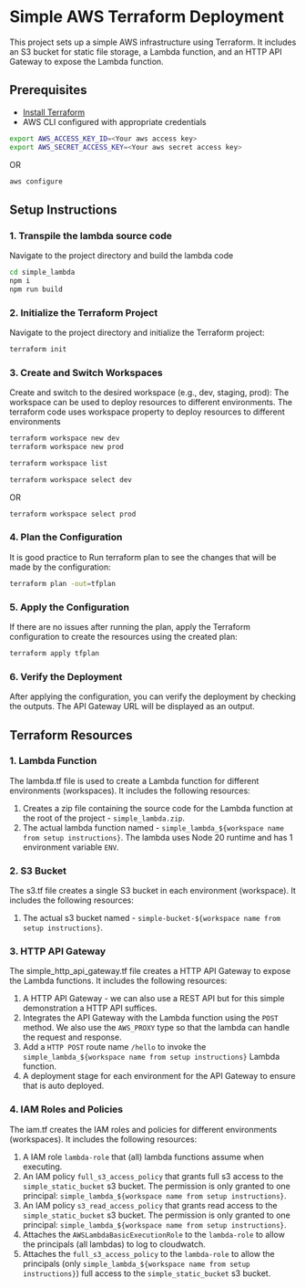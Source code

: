 # Simple AWS Terraform Deployment

This project sets up a simple AWS infrastructure using Terraform. It includes an S3 bucket for static file storage, a Lambda function, and an HTTP API Gateway to expose the Lambda function.

## Prerequisites

- [Install Terraform](https://developer.hashicorp.com/terraform/tutorials/aws-get-started/install-cli)
- AWS CLI configured with appropriate credentials

```sh
export AWS_ACCESS_KEY_ID=<Your aws access key>
export AWS_SECRET_ACCESS_KEY=<Your aws secret access key>
```

OR

```sh
aws configure
```

## Setup Instructions

### 1. Transpile the lambda source code

Navigate to the project directory and build the lambda code

```sh
cd simple_lambda
npm i
npm run build
```

### 2. Initialize the Terraform Project

Navigate to the project directory and initialize the Terraform project:

```sh
terraform init
```

### 3. Create and Switch Workspaces

Create and switch to the desired workspace (e.g., dev, staging, prod): The workspace can be used to deploy resources to different environments. The terraform code uses workspace property to deploy resources to different environments

```sh
terraform workspace new dev
terraform workspace new prod
```

```sh
terraform workspace list
```

```sh
terraform workspace select dev
```

OR

```sh
terraform workspace select prod
```

### 4. Plan the Configuration

It is good practice to Run terraform plan to see the changes that will be made by the configuration:

```sh
terraform plan -out=tfplan
```

### 5. Apply the Configuration

If there are no issues after running the plan, apply the Terraform configuration to create the resources using the created plan:

```sh
terraform apply tfplan
```

### 6. Verify the Deployment

After applying the configuration, you can verify the deployment by checking the outputs. The API Gateway URL will be displayed as an output.

## Terraform Resources

### 1. Lambda Function

The lambda.tf file is used to create a Lambda function for different environments (workspaces). It includes the following resources:

1. Creates a zip file containing the source code for the Lambda function at the root of the project - `simple_lambda.zip`.
2. The actual lambda function named - `simple_lambda_${workspace name from setup instructions}`. The lambda uses Node 20 runtime and has 1 environment variable `ENV`.

### 2. S3 Bucket

The s3.tf file creates a single S3 bucket in each environment (workspace). It includes the following resources:

1. The actual s3 bucket named - `simple-bucket-${workspace name from setup instructions}`.

### 3. HTTP API Gateway

The simple_http_api_gateway.tf file creates a HTTP API Gateway to expose the Lambda functions. It includes the following resources:

1. A HTTP API Gateway - we can also use a REST API but for this simple demonstration a HTTP API suffices.
2. Integrates the API Gateway with the Lambda function using the `POST` method. We also use the  `AWS_PROXY` type so that the lambda can handle the request and response.
3. Add a `HTTP POST` route name `/hello` to invoke the `simple_lambda_${workspace name from setup instructions}` Lambda function.
4. A deployment stage for each environment for the API Gateway to ensure that is auto deployed.

### 4. IAM Roles and Policies

The iam.tf creates the IAM roles and policies for different environments (workspaces). It includes the following resources:

1. A IAM role `lambda-role` that (all) lambda functions assume when executing.
2. An IAM policy `full_s3_access_policy` that grants full s3 access to the `simple_static_bucket` s3 bucket. The permission is only granted to one principal:  `simple_lambda_${workspace name from setup instructions}`.
3. An IAM policy `s3_read_access_policy` that grants read access to the `simple_static_bucket` s3 bucket. The permission is only granted to one principal:  `simple_lambda_${workspace name from setup instructions}`.
4. Attaches the `AWSLambdaBasicExecutionRole` to the `lambda-role` to allow the principals (all lambdas) to log to cloudwatch.
5. Attaches the `full_s3_access_policy` to the `lambda-role` to allow the principals (only `simple_lambda_${workspace name from setup instructions}`) full access to the `simple_static_bucket` s3 bucket.
